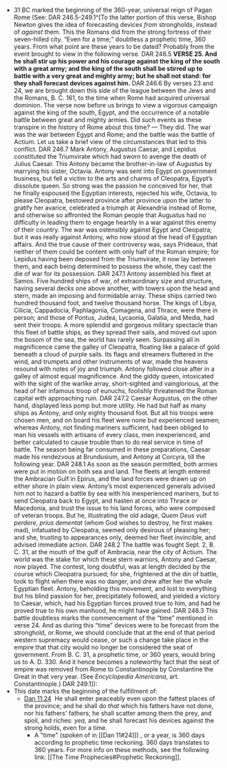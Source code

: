 - 31 BC marked the beginning of the 360-year, universal reign of Pagan Rome (See: DAR 246.5-249.1^[To the latter portion of this verse, Bishop Newton gives the idea of forecasting devices _from_ strongholds, instead of _against_ them. This the Romans did from the strong fortress of their seven-hilled city. “Even for a time;” doubtless a prophetic time, 360 years. From what point are these years to be dated? Probably from the event brought to view in the following verse. DAR 246.5
**VERSE 25. And he shall stir up his power and his courage against the king of the south with a great army; and the king of the south shall be stirred up to battle with a very great and mighty army; but he shall not stand: for they shall forecast devices against him.** DAR 246.6
By verses 23 and 24, we are brought down this side of the league between the Jews and the Romans, B. C. 161, to the time when Rome had acquired universal dominion. The verse now before us brings to view a vigorous campaign against the king of the south, Egypt, and the occurrence of a notable battle between great and mighty armies. Did such events as these transpire in the history of Rome about this time? — They did. The war was the war between Egypt and Rome; and the battle was the battle of Actium. Let us take a brief view of the circumstances that led to this conflict. DAR 246.7
Mark Antony, Augustus Caesar, and Lepidus constituted the Triumvirate which had sworn to avenge the death of Julius Caesar. This Antony became the brother-in-law of Augustus by marrying his sister, Octavia. Antony was sent into Egypt on government business, but fell a victim to the arts and charms of Cleopatra, Egypt’s dissolute queen. So strong was the passion he conceived for her, that he finally espoused the Egyptian interests, rejected his wife, Octavia, to please Cleopatra, bestowed province after province upon the latter to gratify her avarice, celebrated a triumph at Alexandria instead of Rome, and otherwise so affronted the Roman people that Augustus had no difficulty in leading them to engage heartily in a war against this enemy of their country. The war was ostensibly against Egypt and Cleopatra; but it was really against Antony, who now stood at the head of Egyptian affairs. And the true cause of their controversy was, says Prideaux, that neither of them could be content with only half of the Roman empire; for Lepidus having been deposed from the Triumvirate, it now lay between them, and each being determined to possess the whole, they cast the die of war for its possession. DAR 247.1
Antony assembled his fleet at Samos. Five hundred ships of war, of extraordinary size and structure, having several decks one above another, with towers upon the head and stern, made an imposing and formidable array. These ships carried two hundred thousand foot, and twelve thousand horse. The kings of Libya, Cilicia, Cappadocia, Paphlagonia, Comagena, and Thrace, were there in person; and those of Pontus, Judea, Lycaonia, Galatia, and Media, had sent their troops. A more splendid and gorgeous military spectacle than this fleet of battle ships, as they spread their sails, and moved out upon the bosom of the sea, the world has rarely seen. Surpassing all in magnificence came the galley of Cleopatra, floating like a palace of gold beneath a cloud of purple sails. Its flags and streamers fluttered in the wind, and trumpets and other instruments of war, made the heavens resound with notes of joy and triumph. Antony followed close after in a galley of almost equal magnificence. And the giddy queen, intoxicated with the sight of the warlike array, short-sighted and vainglorious, at the head of her infamous troop of eunuchs, foolishly threatened the Roman capital with approaching ruin. DAR 247.2
Caesar Augustus, on the other hand, displayed less pomp but more utility. He had but half as many ships as Antony, and only eighty thousand foot. But all his troops were chosen men, and on board his fleet were none but experienced seamen; whereas Antony, not finding mariners sufficient, had been obliged to man his vessels with artisans of every class, men inexperienced, and better calculated to cause trouble than to do real service in time of battle. The season being far consumed in these preparations, Caesar made his rendezvous at Brundusium, and Antony at Corcyra, till the following year. DAR 248.1
As soon as the season permitted, both armies were put in motion on both sea and land. The fleets at length entered the Ambracian Gulf in Epirus, and the land forces were drawn up on either shore in plain view. Antony’s most experienced generals advised him not to hazard a battle by sea with his inexperienced mariners, but to send Cleopatra back to Egypt, and hasten at once into Thrace or Macedonia, and trust the issue to his land forces, who were composed of veteran troops. But he, illustrating the old adage, _Quem Deus vult perdere, prius dementat_ (whom God wishes to destroy, he first makes mad), infatuated by Cleopatra, seemed only desirous of pleasing her; and she, trusting to appearances only, deemed her fleet invincible, and advised immediate action. DAR 248.2
The battle was fought Sept. 2, B. C. 31, at the mouth of the gulf of Ambracia, near the city of Actium. The world was the stake for which these stern warriors, Antony and Caesar, now played. The contest, long doubtful, was at length decided by the course which Cleopatra pursued; for she, frightened at the din of battle, took to flight when there was no danger, and drew after her the whole Egyptian fleet. Antony, beholding this movement, and lost to everything but his blind passion for her, precipitately followed, and yielded a victory to Caesar, which, had his Egyptian forces proved true to him, and had he proved true to his own manhood, he might have gained. DAR 248.3
This battle doubtless marks the commencement of the “time” mentioned in verse 24. And as during this “time” devices were to be forecast from the stronghold, or Rome, we should conclude that at the end of that period western supremacy would cease, or such a change take place in the empire that that city would no longer be considered the seat of government. From B. C. 31, a prophetic time, or 360 years, would bring us to A. D. 330. And it hence becomes a noteworthy fact that the seat of empire was removed from Rome to Constantinople by Constantine the Great in that very year. (See _Encyclopedia Americana_, art. Constantinople.) DAR 249.1]): 
- This date marks the beginning of the fulfillment of: 
	- [Dan 11:24](verseid:27.11.24)  He shall enter peaceably even upon the fattest places of the province; and he shall do _that_ which his fathers have not done, nor his fathers' fathers; he shall scatter among them the prey, and spoil, and riches: _yea,_ and he shall forecast his devices against the strong holds, even for a time.
		- A "time" (spoken of in [[Dan 11#24]]) , or a year, is 360 days according to prophetic time reckoning. 360 days translates to 360 years. For more info on these methods, see the following link: [[The Time Prophecies#Prophetic Reckoning]]. 

